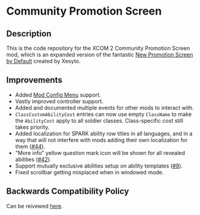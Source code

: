 # Community Promotion Screen

## Description

This is the code repository for the XCOM 2 Community Promotion Screen mod, which is an expanded version of the fantastic [New Promotion Screen by Default](https://github.com/Xesyto/New-Promotion-Screen-by-Default) created by Xesyto.

## Improvements

* Added [Mod Config Menu](https://steamcommunity.com/sharedfiles/filedetails/?id=667104300) support.
* Vastly improved controller support.
* Added and documented multiple events for other mods to interact with.
* `ClassCustomAbilityCost` entries can now use empty `ClassName` to make the `AbilityCost` apply to all soldier classes. Class-specific cost still takes priority.
* Added localization for SPARK ability row titles in all languages, and in a way that will not interfere with mods adding their own localization for them ([#44](https://github.com/X2CommunityCore/X2CommunityPromotionScreen/issues/44)).
* "More info" yellow question mark icon will be shown for all revealed abilities ([#42](https://github.com/X2CommunityCore/X2CommunityPromotionScreen/issues/42)).
* Support mutually exclusive abilities setup on ability templates ([#9](https://github.com/X2CommunityCore/X2CommunityPromotionScreen/pull/9)).
* Fixed scrollbar getting misplaced when in windowed mode.

## Backwards Compatibility Policy

Can be reivewed [here](https://github.com/X2CommunityCore/X2CommunityPromotionScreen/issues/31).

